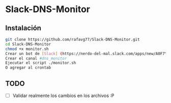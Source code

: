 # Slack-DNS-Monitor

## Instalación
```bash
git clone https://github.com/rafavg77/Slack-DNS-Monitor.git
cd Slack-DNS-Monitor
chmod +x monitor.sh
Crear un bot de [Slack] (https://nerdo-del-mal.slack.com/apps/new/A0F7YS25R-bots)
Crear el canal #dns_monitor
Ejecutar el script ./monitor.sh
O agregar al crontab
```

## TODO
- [ ] Validar realmente los cambios en los archivos :P
